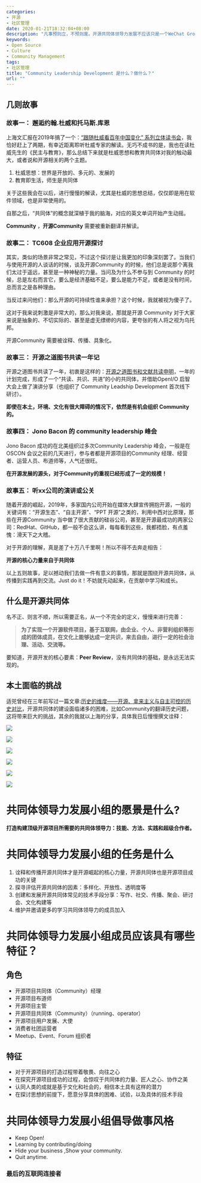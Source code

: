 ```yaml
---
categories:
- 开源
- 社区管理
date: 2020-01-21T18:32:04+08:00
description: "凡事预则立，不预则废。开源共同体领导力发展不应该只是一个WeChat Group，而应该有所使命和目标，做点什么。于是有了此文。"
keywords:
- Open Source
- Culture
- Community Management
tags:
- 社区管理
title: "Community Leadership Development 是什么？做什么？"
url: ""
---
```


## 几则故事

### 故事一： 邂逅约翰.杜威和托马斯.库恩

上海文汇报在2019年搞了一个：[“跟随杜威看百年中国变化” 系列立体读书会](http://www.whb.cn/zhuzhan/jtxw/20190508/260939.html)，我恰好赶上了两期，有幸近距离聆听杜威专家的解读。无巧不成书的是，我也在读杜威先生的《民主与教育》，那么总结下来就是杜威思想和教育共同体对我的触动最大，或者说和开源相关的两个主题。

1. 杜威思想：世界是开放的、多元的、发展的
2. 教育即生活，师生是共同体

关于这些我会在以后，进行慢慢的解读，尤其是杜威的思想总结，仅仅即是用在软件领域，也是非常使用的。

自那之后，“共同体”的概念就深植于我的脑海，对应的英文单词开始产生动摇。

**Community** ，**开源Community** 需要被重新翻译并解读。

### 故事二： TC608 企业应用开源探讨

其实，类似的场景非常之常见，不过这个探讨是让我更加的印象深刻罢了。当我们与使用开源的人谈话的时候，谈及开源Community 的时候，他们总是说那个离我们太过于遥远，甚至是一种神秘的力量。当问及为什么不参与到 Community 的时候，总是左右而言它，要么是经济基础不足，要么是能力不足，或者是没有时间，总而言之是各种理由。

当反过来问他们：那么开源的可持续性谁来承担？这个时候，我就被视为傻子了。

这对于我来说刺激是非常大的，那么对我来说，那就是开源 Community 对于大家来说是抽象的、不切实际的、甚至是虚无缥缈的内容，更夸张的有人将之视为乌托邦。

开源Community 需要被诠释、传播、具象化。

### 故事三： 开源之道图书共读一年记

开源之道图书共读了一年，初衷是这样的：[开源之道图书和文献共读申明](http://www.ocselected.org/posts/paper_or_book_reading/establish_reading_os_community)，一年的计划完成，形成了一个“共读、共识、共进”的小的共同体，并借助OpenI/O 启智大会上做了演讲分享（也组织了 Community Leadship Development 首次线下研讨）。

**即使在本土，环境、文化有很大障碍的情况下，依然是有机会组织 Community 的。**


### 故事四： Jono Bacon 的 community leadership 峰会

Jono Bacon 成功的在北美组织过多次Community Leadership 峰会，一般是在OSCON 会议之前的几天进行，参与者都是开源项目的Community 经理、经营者、运营人员、布道师等，人气还很旺。

**在开源发展的源头，对于Community的重视已经形成了一定的规模！**

### 故事五： 听xx公司的演讲或公关

随着开源的崛起，2019年，多家国内公司开始在媒体大肆宣传拥抱开源，一般的关键词有：“开源生态”、“自主开源”、“PPT 开源”之类的，利用中西对比原理，那些在开源Community 当中做了很大贡献的硅谷公司，甚至是开源最成功的两家公司：RedHat、GitHub，都一般不会这么讲，每每看到这些，我都捂脸，有点羞愧：滑天下之大稽。

对于开源的理解，真是差了十万八千里啊！所以不得不去奔走相告：

**开源的核心力量来自于共同体**

以上五则故事，足以撼动我们去做一件有意义的事情，那就是围绕开源共同体，从传播到实践再到交流。Just do it！不妨就先动起来，在贡献中学习和成长。

## 什么是开源共同体

名不正、则言不顺，所以需要正名，从一个不完全的定义，慢慢来进行完善：

> **为了实现一个开源软件项目，基于互联网，由企业、个人、非营利组织等形成的团体成员，在文化上能够达成一定共识，来去自由，进行一定的社会治理、活动、交流等。**

要知道，开源开发的核心要素：**Peer Review**，没有共同体的基础，是永远无法实现的。

## 本土面临的挑战

适兕曾经在三年前写过一篇文章:[历史的维度——开源、拿来主义与自主可控的历史对比](http://ocselected.org/posts/opensource/open_source_tao_and_way/latitude_of_history/)，开源共同体的建设面临诸多的困难，比如Community的翻译历史问题，这将带来巨大的挑战，其余的我就以上海的分享，具体我日后慢慢撰文诠释：

![](images/community-challege/danwei.png)

![](images/community-challege/powerful.png)

![](images/community-challege/xiangtu.png)

![](images/community-challege/trust.png)

![](images/community-challege/speed.png)

![](images/community-challege/consumer.png)

# 共同体领导力发展小组的愿景是什么?



**打造构建顶级开源项目所需要的共同体领导力：技能、方法、实践和超级合作者。**

# 共同体领导力发展小组的任务是什么

1. 诠释和传播开源共同体才是开源崛起的核心力量，开源共同体也是开源项目成功的关键
2. 探寻评估开源共同体的因素：多样化、开放性、透明度等
3. 创建和发展开源共同体常见的技术手段分享：写作、社交、传播、聚会、研讨会、文化构建等
4. 维护并邀请更多的学习共同体领导力的成员加入

# 共同体领导力发展小组成员应该具有哪些特征？

## 角色

* 开源项目共同体（Community）经理
* 开源项目布道师
* 开源项目主管
* 开源项目共同体（Community）（running、operator）
* 开源项目用户发展、大使
* 消费者社团运营者
* Meetup、Event、Forum 组织者

## 特征

* 对于开源项目的打造过程带着敬畏、向往之心
* 在探究开源项目成功的过程，会惊叹于共同体的力量、匠人之心、协作之美
* 认同人类的成就是基于文化和社会的，相信本土具有这样的潜力
* 在探讨思想的前提下，愿意分享具体的困难、试验，以及具体的技术手段

# 共同体领导力发展小组倡导做事风格

* Keep Open! 
* Learning by contributing/doing
* Hide your business ,Show your community.
* Quit anytime. 

### 最后的互联网连接者

